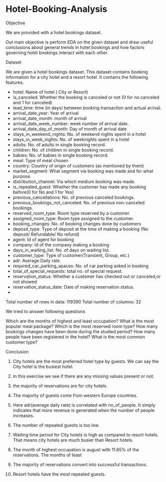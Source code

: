 # Hotel-Booking-Analysis

Objective

We are provided with a hotel bookings dataset.

Out main objective is perform EDA on the given dataset and draw useful conclusions about general trends in hotel bookings and how factors governing hotel bookings interact with each other.

Dataset

We are given a hotel bookings dataset. This dataset contains booking information for a city hotel and a resort hotel. It contains the following features.
- hotel: Name of hotel ( City or Resort)
- is_canceled: Whether the booking is canceled or not (0 for no canceled and 1 for canceled)
- lead_time: time (in days) between booking transaction and actual arrival.
- arrival_date_year: Year of arrival
- arrival_date_month: month of arrival
- arrival_date_week_number: week number of arrival date.
- arrival_date_day_of_month: Day of month of arrival date
- stays_in_weekend_nights: No. of weekend nights spent in a hotel
- stays_in_week_nights: No. of weeknights spent in a hotel
- adults: No. of adults in single booking record.
- children: No. of children in single booking record.
- babies: No. of babies in single booking record. 
- meal: Type of meal chosen 
- country: Country of origin of customers (as mentioned by them)
- market_segment: What segment via booking was made and for what purpose.
- distribution_channel: Via which medium booking was made.
- is_repeated_guest: Whether the customer has made any booking before(0 for No and 1 for 
                     Yes)
- previous_cancellations: No. of previous canceled bookings.
- previous_bookings_not_canceled: No. of previous non-canceled bookings.
- reserved_room_type: Room type reserved by a customer.
- assigned_room_type: Room type assigned to the customer.
- booking_changes: No. of booking changes done by customers
- deposit_type: Type of deposit at the time of making a booking (No deposit/ Refundable/ No refund)
- agent: Id of agent for booking
- company: Id of the company making a booking
- days_in_waiting_list: No. of days on waiting list.
- customer_type: Type of customer(Transient, Group, etc.)
- adr: Average Daily rate.
- required_car_parking_spaces: No. of car parking asked in booking
- total_of_special_requests: total no. of special request.
- reservation_status: Whether a customer has checked out or canceled,or not showed 
- reservation_status_date: Date of making reservation status.
- 
Total number of rows in data: 119390
Total number of columns: 32

We tried to answer following questions

Which are the months of highest and least occupation?
What is the most popular meal package?
Which is the most reserved room type?
How many bookings changes have been done during the studied period?
How many people have been registered in the hotel?
What is the most common customer type?

Conclusion
  1.	City hotels are the most preferred hotel type by guests. We can say the City hotel is the busiest hotel.
2.	In this exercise we see if there are any missing values present or not.
3.	the majority of reservations are for city hotels.
4.	The majority of guests come from western Europe countries.
5.	Here adr(average daily rate) is correlated with no_of_people. It simply indicates that more revenue is generated when the number of people increases.
6.	The number of repeated guests is too low.
7.	Waiting time period for City hotels is high as compared to resort hotels. That means city hotels are much busier than Resort hotels.
8.	The month of highest occupation is august with 11.65% of the reservations. The months of least 
9.	The majority of reservations convert into successful transactions.

10.	Resort hotels have the most repeated guests.


